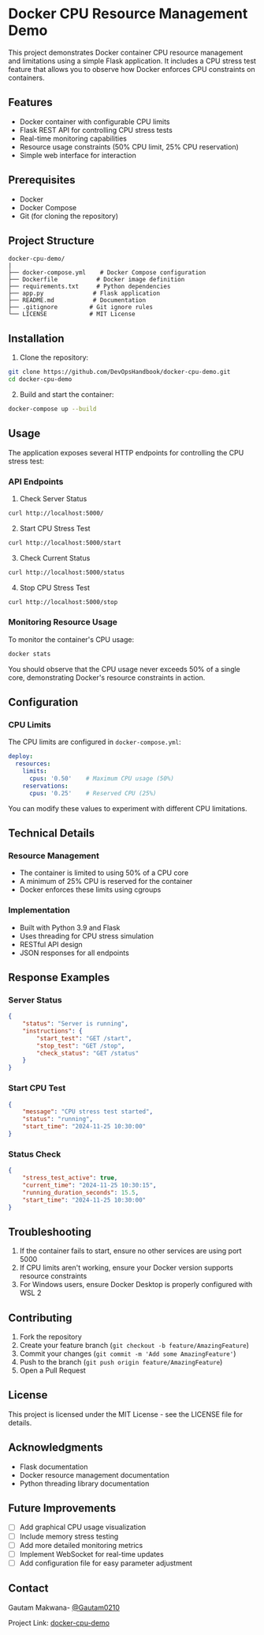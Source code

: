# Docker CPU Resource Management Demo

This project demonstrates Docker container CPU resource management and limitations using a simple Flask application. It includes a CPU stress test feature that allows you to observe how Docker enforces CPU constraints on containers.

## Features

- Docker container with configurable CPU limits
- Flask REST API for controlling CPU stress tests
- Real-time monitoring capabilities
- Resource usage constraints (50% CPU limit, 25% CPU reservation)
- Simple web interface for interaction

## Prerequisites

- Docker
- Docker Compose
- Git (for cloning the repository)

## Project Structure

```
docker-cpu-demo/
|
├── docker-compose.yml    # Docker Compose configuration
├── Dockerfile           # Docker image definition
├── requirements.txt     # Python dependencies
├── app.py              # Flask application
├── README.md           # Documentation
├── .gitignore         # Git ignore rules
└── LICENSE            # MIT License
```

## Installation

1. Clone the repository:
```bash
git clone https://github.com/DevOpsHandbook/docker-cpu-demo.git
cd docker-cpu-demo
```

2. Build and start the container:
```bash
docker-compose up --build
```

## Usage

The application exposes several HTTP endpoints for controlling the CPU stress test:

### API Endpoints

1. Check Server Status
```bash
curl http://localhost:5000/
```

2. Start CPU Stress Test
```bash
curl http://localhost:5000/start
```

3. Check Current Status
```bash
curl http://localhost:5000/status
```

4. Stop CPU Stress Test
```bash
curl http://localhost:5000/stop
```

### Monitoring Resource Usage

To monitor the container's CPU usage:
```bash
docker stats
```

You should observe that the CPU usage never exceeds 50% of a single core, demonstrating Docker's resource constraints in action.

## Configuration

### CPU Limits

The CPU limits are configured in `docker-compose.yml`:

```yaml
deploy:
  resources:
    limits:
      cpus: '0.50'    # Maximum CPU usage (50%)
    reservations:
      cpus: '0.25'    # Reserved CPU (25%)
```

You can modify these values to experiment with different CPU limitations.

## Technical Details

### Resource Management

- The container is limited to using 50% of a CPU core
- A minimum of 25% CPU is reserved for the container
- Docker enforces these limits using cgroups

### Implementation

- Built with Python 3.9 and Flask
- Uses threading for CPU stress simulation
- RESTful API design
- JSON responses for all endpoints

## Response Examples

### Server Status
```json
{
    "status": "Server is running",
    "instructions": {
        "start_test": "GET /start",
        "stop_test": "GET /stop",
        "check_status": "GET /status"
    }
}
```

### Start CPU Test
```json
{
    "message": "CPU stress test started",
    "status": "running",
    "start_time": "2024-11-25 10:30:00"
}
```

### Status Check
```json
{
    "stress_test_active": true,
    "current_time": "2024-11-25 10:30:15",
    "running_duration_seconds": 15.5,
    "start_time": "2024-11-25 10:30:00"
}
```

## Troubleshooting

1. If the container fails to start, ensure no other services are using port 5000
2. If CPU limits aren't working, ensure your Docker version supports resource constraints
3. For Windows users, ensure Docker Desktop is properly configured with WSL 2

## Contributing

1. Fork the repository
2. Create your feature branch (`git checkout -b feature/AmazingFeature`)
3. Commit your changes (`git commit -m 'Add some AmazingFeature'`)
4. Push to the branch (`git push origin feature/AmazingFeature`)
5. Open a Pull Request

## License

This project is licensed under the MIT License - see the LICENSE file for details.

## Acknowledgments

- Flask documentation
- Docker resource management documentation
- Python threading library documentation

## Future Improvements

- [ ] Add graphical CPU usage visualization
- [ ] Include memory stress testing
- [ ] Add more detailed monitoring metrics
- [ ] Implement WebSocket for real-time updates
- [ ] Add configuration file for easy parameter adjustment

## Contact

Gautam Makwana- [@Gautam0210](https://github.com/Gautam0210)

Project Link: [docker-cpu-demo](https://github.com/DevOpsHandbook/docker-cpu-demo.git)